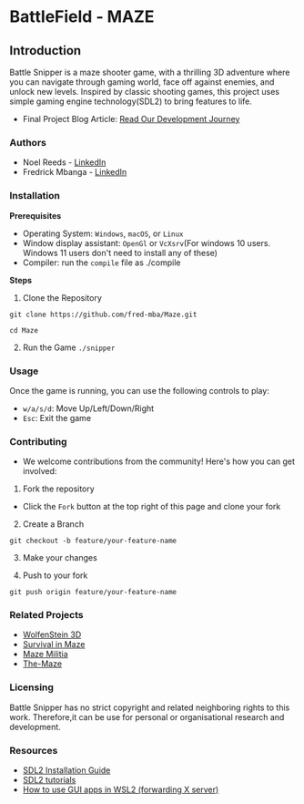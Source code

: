 # BattleField - MAZE

## Introduction
Battle Snipper is a maze shooter game, with a thrilling 3D adventure where you can navigate through gaming world, face off against enemies, and unlock new levels. Inspired by classic shooting games, this project uses simple gaming engine technology(SDL2) to bring features to life.

* Final Project Blog Article: [Read Our Development Journey](https://medium.com/@noelreeds/battlefield-snipper-maze-6ed432ae9430)

### Authors

  * Noel Reeds - [LinkedIn](https://www.linkedin.com/in/noel-reeds-5516bb130/)
  * Fredrick Mbanga - [LinkedIn](https://ke.linkedin.com/in/frederick-mbanga-046755210)


### Installation
**Prerequisites**

* Operating System: `Windows`, `macOS`, or `Linux`
* Window display assistant: `OpenGl` or `VcXsrv`(For windows 10 users. Windows 11 users don't need to install any of these)
* Compiler: run the `compile` file as ./compile


**Steps**

1. Clone the Repository

`git clone https://github.com/fred-mba/Maze.git`

`cd Maze`

2. Run the Game
`./snipper`


### Usage
Once the game is running, you can use the following controls to play:
* `w/a/s/d`: Move Up/Left/Down/Right
* `Esc`: Exit the game


### Contributing
* We welcome contributions from the community! Here's how you can get involved:
1. Fork the repository
- Click the `Fork` button at the top right of this page and clone your fork

2. Create a Branch

`git checkout -b feature/your-feature-name`

3. Make your changes

4. Push to your fork

`git push origin feature/your-feature-name`


### Related Projects
* [WolfenStein 3D](https://wolfenstein.fandom.com/wiki/Wolfenstein_3D)
* [Survival in Maze](https://www.taptap.io/app/33614673?hreflang=id_ID)
* [Maze Militia](https://www.youtube.com/watch?v=RM1W-Ft9Udc)
* [The-Maze](https://github.com/Alph-aine/The-Maze)


### Licensing
Battle Snipper has no strict copyright and related neighboring rights to this work. Therefore,it can be use for personal or organisational research and development.



### Resources
* [SDL2 Installation Guide](https://wiki.libsdl.org/SDL2/Installation)
* [SDL2 tutorials](https://lazyfoo.net/tutorials/SDL/index.php)
* [How to use GUI apps in WSL2 (forwarding X server)](https://aalonso.dev/blog/2021/how-to-use-gui-apps-in-wsl2-forwarding-x-server-cdj)
